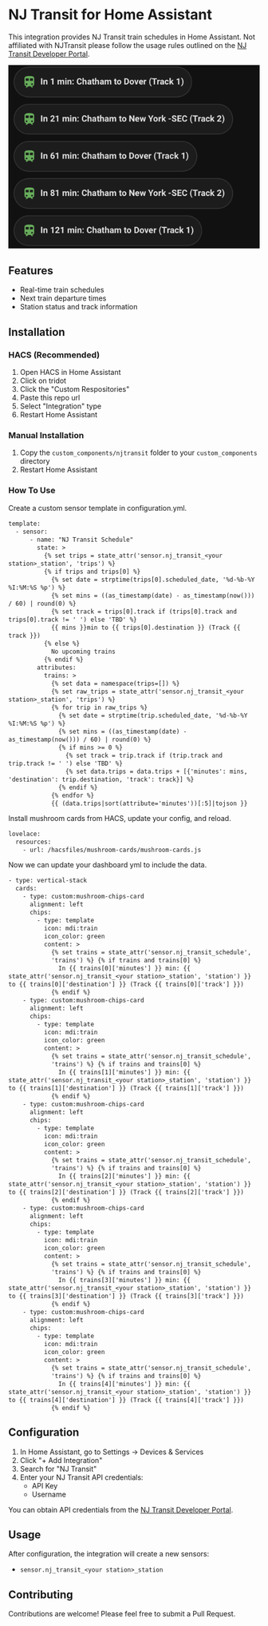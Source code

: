# NJ Transit for Home Assistant

This integration provides NJ Transit train schedules in Home Assistant. Not affiliated with NJTransit please follow the usage rules outlined on the [NJ Transit Developer Portal](https://developer.njtransit.com/registration/docs). 

![example](example.png)

## Features

- Real-time train schedules
- Next train departure times
- Station status and track information

## Installation

### HACS (Recommended)
1. Open HACS in Home Assistant
2. Click on tridot
3. Click the "Custom Respositories"
4. Paste this repo url
5. Select "Integration" type
6. Restart Home Assistant

### Manual Installation
1. Copy the `custom_components/njtransit` folder to your `custom_components` directory
2. Restart Home Assistant


### How To Use

Create a custom sensor template in configuration.yml.

```
template:
  - sensor:
      - name: "NJ Transit Schedule"
        state: >
          {% set trips = state_attr('sensor.nj_transit_<your station>_station', 'trips') %}
          {% if trips and trips[0] %}
            {% set date = strptime(trips[0].scheduled_date, '%d-%b-%Y %I:%M:%S %p') %}
            {% set mins = ((as_timestamp(date) - as_timestamp(now())) / 60) | round(0) %}
            {% set track = trips[0].track if (trips[0].track and trips[0].track != ' ') else 'TBD' %}
            {{ mins }}min to {{ trips[0].destination }} (Track {{ track }})
          {% else %}
            No upcoming trains
          {% endif %}
        attributes:
          trains: >
            {% set data = namespace(trips=[]) %}
            {% set raw_trips = state_attr('sensor.nj_transit_<your station>_station', 'trips') %}
            {% for trip in raw_trips %}
              {% set date = strptime(trip.scheduled_date, '%d-%b-%Y %I:%M:%S %p') %}
              {% set mins = ((as_timestamp(date) - as_timestamp(now())) / 60) | round(0) %}
              {% if mins >= 0 %}
                {% set track = trip.track if (trip.track and trip.track != ' ') else 'TBD' %}
                {% set data.trips = data.trips + [{'minutes': mins, 'destination': trip.destination, 'track': track}] %}
              {% endif %}
            {% endfor %}
            {{ (data.trips|sort(attribute='minutes'))[:5]|tojson }}
```

Install mushroom cards from HACS, update your config, and reload.

```
lovelace:
  resources:
    - url: /hacsfiles/mushroom-cards/mushroom-cards.js
```
Now we can update your dashboard yml to include the data.

```
- type: vertical-stack
  cards:
    - type: custom:mushroom-chips-card
      alignment: left
      chips:
        - type: template
          icon: mdi:train
          icon_color: green
          content: >
            {% set trains = state_attr('sensor.nj_transit_schedule',
            'trains') %} {% if trains and trains[0] %}
              In {{ trains[0]['minutes'] }} min: {{ state_attr('sensor.nj_transit_<your station>_station', 'station') }} to {{ trains[0]['destination'] }} (Track {{ trains[0]['track'] }})
            {% endif %}
    - type: custom:mushroom-chips-card
      alignment: left
      chips:
        - type: template
          icon: mdi:train
          icon_color: green
          content: >
            {% set trains = state_attr('sensor.nj_transit_schedule',
            'trains') %} {% if trains and trains[0] %}
              In {{ trains[1]['minutes'] }} min: {{ state_attr('sensor.nj_transit_<your station>_station', 'station') }} to {{ trains[1]['destination'] }} (Track {{ trains[1]['track'] }})
            {% endif %}
    - type: custom:mushroom-chips-card
      alignment: left
      chips:
        - type: template
          icon: mdi:train
          icon_color: green
          content: >
            {% set trains = state_attr('sensor.nj_transit_schedule',
            'trains') %} {% if trains and trains[0] %}
              In {{ trains[2]['minutes'] }} min: {{ state_attr('sensor.nj_transit_<your station>_station', 'station') }} to {{ trains[2]['destination'] }} (Track {{ trains[2]['track'] }})
            {% endif %}
    - type: custom:mushroom-chips-card
      alignment: left
      chips:
        - type: template
          icon: mdi:train
          icon_color: green
          content: >
            {% set trains = state_attr('sensor.nj_transit_schedule',
            'trains') %} {% if trains and trains[0] %}
              In {{ trains[3]['minutes'] }} min: {{ state_attr('sensor.nj_transit_<your station>_station', 'station') }} to {{ trains[3]['destination'] }} (Track {{ trains[3]['track'] }})
            {% endif %}
    - type: custom:mushroom-chips-card
      alignment: left
      chips:
        - type: template
          icon: mdi:train
          icon_color: green
          content: >
            {% set trains = state_attr('sensor.nj_transit_schedule',
            'trains') %} {% if trains and trains[0] %}
              In {{ trains[4]['minutes'] }} min: {{ state_attr('sensor.nj_transit_<your station>_station', 'station') }} to {{ trains[4]['destination'] }} (Track {{ trains[4]['track'] }})
            {% endif %}
```

## Configuration

1. In Home Assistant, go to Settings → Devices & Services
2. Click "+ Add Integration"
3. Search for "NJ Transit"
4. Enter your NJ Transit API credentials:
   - API Key
   - Username

You can obtain API credentials from the [NJ Transit Developer Portal](https://developer.njtransit.com/registration/docs).

## Usage

After configuration, the integration will create a new sensors:
- `sensor.nj_transit_<your station>_station`

## Contributing

Contributions are welcome! Please feel free to submit a Pull Request. 